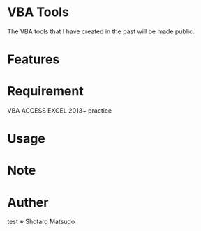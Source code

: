 # VBA Tools

The VBA tools that I have created in the past will be made public.

# Features

# Requirement
VBA ACCESS EXCEL 2013~
practice
# Usage

# Note

# Auther
test
※ Shotaro Matsudo 
